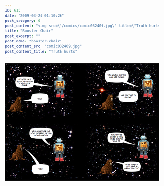 ```yaml
---
ID: 615
date: "2009-03-24 01:10:26"
post_category: 0
post_content: "<img src=\"/comics/comic032409.jpg\" title=\"Truth hurts\" />"
title: "Booster Chair"
post_excerpt: ""
post_name: "booster-chair"
post_content_src: "comic032409.jpg"
post_content_title: "Truth hurts"
---
```



[![Truth hurts](/comics-hi-res/comic032409.jpg)](/comics-hi-res/comic032409.jpg "Truth hurts")
